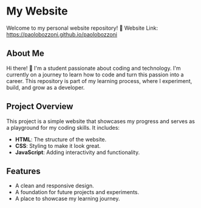 # My Website

Welcome to my personal website repository! 🌟
Website Link: https://paolobozzoni.github.io/paolobozzoni

## About Me

Hi there! 👋 I'm a student passionate about coding and technology. I'm currently on a journey to learn how to code and turn this passion into a career. This repository is part of my learning process, where I experiment, build, and grow as a developer.

## Project Overview

This project is a simple website that showcases my progress and serves as a playground for my coding skills. It includes:

- **HTML**: The structure of the website.
- **CSS**: Styling to make it look great.
- **JavaScript**: Adding interactivity and functionality.

## Features

- A clean and responsive design.
- A foundation for future projects and experiments.
- A place to showcase my learning journey.

